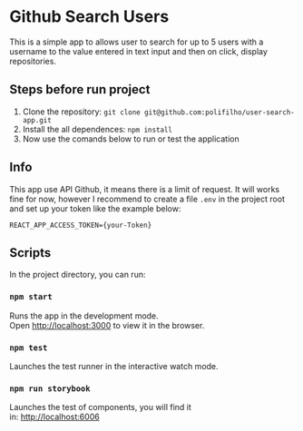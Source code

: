 # Github Search Users

This is a simple app to allows user to search for up to 5 users with a username to the value entered in text input and then on click, display repositories.

## Steps before run project

1. Clone the repository: ```git clone git@github.com:polifilho/user-search-app.git```
2. Install the all dependences: ```npm install```
3. Now use the comands below to run or test the application

## Info
This app use API Github, it means there is a limit of request. It will works fine for now, however I recommend to create a file `.env` in the project root and set up your token like the example below:

`REACT_APP_ACCESS_TOKEN={your-Token}`

## Scripts

In the project directory, you can run:

### `npm start`

Runs the app in the development mode.\
Open [http://localhost:3000](http://localhost:3000) to view it in the browser.

### `npm test`

Launches the test runner in the interactive watch mode.


### `npm run storybook`

Launches the test of components, you will find it\
in: [http://localhost:6006](http://localhost:6006)
